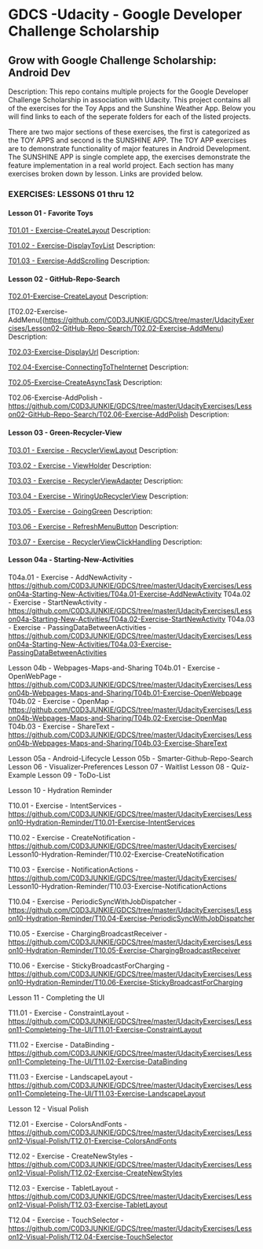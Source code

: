 # GDCS -Udacity - Google Developer Challenge Scholarship

## Grow with Google Challenge Scholarship: Android Dev

Description:  This repo contains multiple projects for the Google Developer Challenge Scholarship in association with Udacity.  This project contains all of the exercises for the Toy Apps and the Sunshine Weather App.  Below you will find links to each of the seperate folders for each of the listed projects.

There are two major sections of these exercises, the first is categorized as the TOY APPS and second is the SUNSHINE APP.  The TOY APP exercises are to demonstrate functionality of major features in Android Development.  The SUNSHINE APP is single complete app, the exercises demonstrate the feature implementation in a real world project.  Each section has many exercises broken down by lesson.  Links are provided below.


### EXERCISES:  LESSONS 01 thru 12

#### Lesson 01 - Favorite Toys

[T01.01 - Exercise-CreateLayout](https://github.com/C0D3JUNKIE/GDCS/tree/master/UdacityExercises/Lesson01-Favorite-Toys/T01.01-Exercise-CreateLayout)
Description:

[T01.02 - Exercise-DisplayToyList](https://github.com/C0D3JUNKIE/GDCS/tree/master/UdacityExercises/Lesson01-Favorite-Toys/T01.02-Exercise-DisplayToyList)
Description:

[T01.03 - Exercise-AddScrolling](https://github.com/C0D3JUNKIE/GDCS/tree/master/UdacityExercises/Lesson01-Favorite-Toys/T01.03-Exercise-AddScrolling)
Description:

#### Lesson 02 - GitHub-Repo-Search

[T02.01-Exercise-CreateLayout](https://github.com/C0D3JUNKIE/GDCS/tree/master/UdacityExercises/Lesson02-GitHub-Repo-Search/T02.01-Exercise-CreateLayout)
Description:

[T02.02-Exercise-AddMenu[(https://github.com/C0D3JUNKIE/GDCS/tree/master/UdacityExercises/Lesson02-GitHub-Repo-Search/T02.02-Exercise-AddMenu)
Description:

[T02.03-Exercise-DisplayUrl](https://github.com/C0D3JUNKIE/GDCS/tree/master/UdacityExercises/Lesson02-GitHub-Repo-Search/T02.03-Exercise-DisplayUrl)
Description:

[T02.04-Exercise-ConnectingToTheInternet](https://github.com/C0D3JUNKIE/GDCS/tree/master/UdacityExercises/Lesson02-GitHub-Repo-Search/T02.04-Exercise-ConnectingToTheInternet)
Description:

[T02.05-Exercise-CreateAsyncTask](https://github.com/C0D3JUNKIE/GDCS/tree/master/UdacityExercises/Lesson02-GitHub-Repo-Search/T02.05-Exercise-CreateAsyncTask)
Description:

T02.06-Exercise-AddPolish - https://github.com/C0D3JUNKIE/GDCS/tree/master/UdacityExercises/Lesson02-GitHub-Repo-Search/T02.06-Exercise-AddPolish
Description:


#### Lesson 03 - Green-Recycler-View

[T03.01 - Exercise - RecyclerViewLayout](https://github.com/C0D3JUNKIE/GDCS/tree/master/UdacityExercises/Lesson03-Green-Recycler-View/T03.01-Exercise-RecyclerViewLayout)
Description:

[T03.02 - Exercise - ViewHolder](https://github.com/C0D3JUNKIE/GDCS/tree/master/UdacityExercises/Lesson03-Green-Recycler-View/T03.02-Exercise-ViewHolder)
Description:

[T03.03 - Exercise - RecyclerViewAdapter](https://github.com/C0D3JUNKIE/GDCS/tree/master/UdacityExercises/Lesson03-Green-Recycler-View/T03.03-Exercise-RecyclerViewAdapter)
Description:

[T03.04 - Exercise - WiringUpRecyclerView](https://github.com/C0D3JUNKIE/GDCS/tree/master/UdacityExercises/Lesson03-Green-Recycler-View/T03.04-Exercise-WiringUpRecyclerView)
Description:

[T03.05 - Exercise - GoingGreen](https://github.com/C0D3JUNKIE/GDCS/tree/master/UdacityExercises/Lesson03-Green-Recycler-View/T03.05-Exercise-GoingGreen)
Description:

[T03.06 - Exercise - RefreshMenuButton](https://github.com/C0D3JUNKIE/GDCS/tree/master/UdacityExercises/Lesson03-Green-Recycler-View/T03.06-Exercise-RefreshMenuButton)
Description:

[T03.07 - Exercise - RecyclerViewClickHandling](https://github.com/C0D3JUNKIE/GDCS/tree/master/UdacityExercises/Lesson03-Green-Recycler-View/T03.07-Exercise-RecyclerViewClickHandling)
Description:


#### Lesson 04a - Starting-New-Activities

T04a.01 - Exercise - AddNewActivity - https://github.com/C0D3JUNKIE/GDCS/tree/master/UdacityExercises/Lesson04a-Starting-New-Activities/T04a.01-Exercise-AddNewActivity
T04a.02 - Exercise - StartNewActivity - https://github.com/C0D3JUNKIE/GDCS/tree/master/UdacityExercises/Lesson04a-Starting-New-Activities/T04a.02-Exercise-StartNewActivity
T04a.03 - Exercise - PassingDataBetweenActivities - https://github.com/C0D3JUNKIE/GDCS/tree/master/UdacityExercises/Lesson04a-Starting-New-Activities/T04a.03-Exercise-PassingDataBetweenActivities


Lesson 04b - Webpages-Maps-and-Sharing
T04b.01 - Exercise - OpenWebPage - https://github.com/C0D3JUNKIE/GDCS/tree/master/UdacityExercises/Lesson04b-Webpages-Maps-and-Sharing/T04b.01-Exercise-OpenWebpage
T04b.02 - Exercise - OpenMap - https://github.com/C0D3JUNKIE/GDCS/tree/master/UdacityExercises/Lesson04b-Webpages-Maps-and-Sharing/T04b.02-Exercise-OpenMap
T04b.03 - Exercise - ShareText - https://github.com/C0D3JUNKIE/GDCS/tree/master/UdacityExercises/Lesson04b-Webpages-Maps-and-Sharing/T04b.03-Exercise-ShareText


Lesson 05a - Android-Lifecycle
Lesson 05b - Smarter-Github-Repo-Search
Lesson 06 - Visualizer-Preferences
Lesson 07 - Waitlist
Lesson 08 - Quiz-Example
Lesson 09 - ToDo-List

Lesson 10 - Hydration Reminder

T10.01 - Exercise - IntentServices - https://github.com/C0D3JUNKIE/GDCS/tree/master/UdacityExercises/Lesson10-Hydration-Reminder/T10.01-Exercise-IntentServices

T10.02 - Exercise - CreateNotification - https://github.com/C0D3JUNKIE/GDCS/tree/master/UdacityExercises/
Lesson10-Hydration-Reminder/T10.02-Exercise-CreateNotification

T10.03 - Exercise - NotificationActions - https://github.com/C0D3JUNKIE/GDCS/tree/master/UdacityExercises/
Lesson10-Hydration-Reminder/T10.03-Exercise-NotificationActions

T10.04 - Exercise - PeriodicSyncWithJobDispatcher - https://github.com/C0D3JUNKIE/GDCS/tree/master/UdacityExercises/Lesson10-Hydration-Reminder/T10.04-Exercise-PeriodicSyncWithJobDispatcher

T10.05 - Exercise - ChargingBroadcastReceiver - https://github.com/C0D3JUNKIE/GDCS/tree/master/UdacityExercises/Lesson10-Hydration-Reminder/T10.05-Exercise-ChargingBroadcastReceiver

T10.06 - Exercise - StickyBroadcastForCharging - https://github.com/C0D3JUNKIE/GDCS/tree/master/UdacityExercises/Lesson10-Hydration-Reminder/T10.06-Exercise-StickyBroadcastForCharging



Lesson 11 - Completing the UI

T11.01 - Exercise - ConstraintLayout - https://github.com/C0D3JUNKIE/GDCS/tree/master/UdacityExercises/Lesson11-Completeing-The-UI/T11.01-Exercise-ConstraintLayout

T11.02 - Exercise - DataBinding - https://github.com/C0D3JUNKIE/GDCS/tree/master/UdacityExercises/Lesson11-Completeing-The-UI/T11.02-Exercise-DataBinding

T11.03 - Exercise - LandscapeLayout - https://github.com/C0D3JUNKIE/GDCS/tree/master/UdacityExercises/Lesson11-Completeing-The-UI/T11.03-Exercise-LandscapeLayout

Lesson 12 - Visual Polish

T12.01 - Exercise - ColorsAndFonts - https://github.com/C0D3JUNKIE/GDCS/tree/master/UdacityExercises/Lesson12-Visual-Polish/T12.01-Exercise-ColorsAndFonts

T12.02 - Exercise - CreateNewStyles - https://github.com/C0D3JUNKIE/GDCS/tree/master/UdacityExercises/Lesson12-Visual-Polish/T12.02-Exercise-CreateNewStyles

T12.03 - Exercise - TabletLayout - https://github.com/C0D3JUNKIE/GDCS/tree/master/UdacityExercises/Lesson12-Visual-Polish/T12.03-Exercise-TabletLayout

T12.04 - Exercise - TouchSelector - https://github.com/C0D3JUNKIE/GDCS/tree/master/UdacityExercises/Lesson12-Visual-Polish/T12.04-Exercise-TouchSelector

